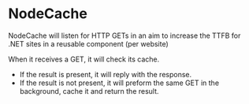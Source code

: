 # NodeCache
NodeCache will listen for HTTP GETs in an aim to increase the TTFB for .NET sites in a reusable component (per website)

When it receives a GET, it will check its cache.
- If the result is present, it will reply with the response.
- If the result is not present, it will preform the same GET in the background, cache it and return the result.
